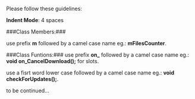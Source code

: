 Please follow these guidelines:

**Indent Mode**: 4 spaces

###Class Members:###

use prefix **m** followed by a camel case name eg.: **mFilesCounter**.

###Class Funtions:###
use prefix **on_** followed by a camel case name eg.: **void on_CancelDownload();** for slots.

use a fisrt word lower case followed by a camel case name eg.: **void checkForUpdates();**.

to be continued...
